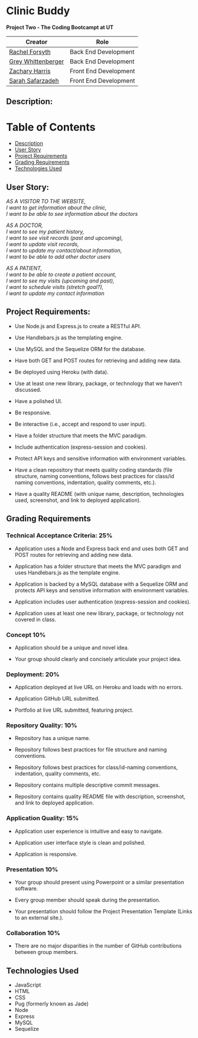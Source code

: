 # Clinic Buddy
**Project Two - The Coding Bootcampt at UT**

Creator | Role
------------ | -------------
[Rachel Forsyth](https://github.com/tarrantrl) | Back End Development
[Grey Whittenberger](https://github.com/Grey-Whitt) | Back End Development
[Zachary Harris](https://github.com/SeymoreBiggins) | Front End Development
[Sarah Safarzadeh](https://github.com/Sarah-Safarzadeh) | Front End Development

## Description:

# Table of Contents 

- [Description](#description)
- [User Story](#user-story)
- [Project Requirements](#project-requirements)
- [Grading Requirements](#grading-requirements)
- [Technologies Used](#technologies-used)


## User Story:

*AS A VISITOR TO THE WEBSITE,\
I want to get information about the clinic,\
I want to be able to see information about the doctors*

*AS A DOCTOR,\
I want to see my patient history,\
I want to see visit records (past and upcoming),\
I want to update visit records,\
I want to update my contact/about information,\
I want to be able to add other doctor users*

*AS A PATIENT,\
I want to be able to create a patient account,\
I want to see my visits (upcoming and past),\
I want to schedule visits (stretch goal?),\
I want to update my contact information*


## Project Requirements:

* Use Node.js and Express.js to create a RESTful API.

* Use Handlebars.js as the templating engine.

* Use MySQL and the Sequelize ORM for the database.

* Have both GET and POST routes for retrieving and adding new data.

* Be deployed using Heroku (with data).

* Use at least one new library, package, or technology that we haven’t discussed.

* Have a polished UI.

* Be responsive.

* Be interactive (i.e., accept and respond to user input).

* Have a folder structure that meets the MVC paradigm.

* Include authentication (express-session and cookies).

* Protect API keys and sensitive information with environment variables.

* Have a clean repository that meets quality coding standards (file structure, naming conventions, follows best practices for class/id naming conventions, indentation, quality comments, etc.).

* Have a quality README (with unique name, description, technologies used, screenshot, and link to deployed application).

## Grading Requirements

### Technical Acceptance Criteria: 25%

* Application uses a Node and Express back end and uses both GET and POST routes for retrieving and adding new data.

* Application has a folder structure that meets the MVC paradigm and uses Handlebars.js as the template engine.

* Application is backed by a MySQL database with a Sequelize ORM and protects API keys and sensitive information with environment variables.

* Application includes user authentication (express-session and cookies).

* Application uses at least one new library, package, or technology not covered in class.

### Concept 10%
* Application should be a unique and novel idea.

* Your group should clearly and concisely articulate your project idea.

### Deployment: 20%
* Application deployed at live URL on Heroku and loads with no errors.

* Application GitHub URL submitted.

* Portfolio at live URL submitted, featuring project.

### Repository Quality: 10%
* Repository has a unique name.

* Repository follows best practices for file structure and naming conventions.

* Repository follows best practices for class/id-naming conventions, indentation, quality comments, etc.

* Repository contains multiple descriptive commit messages.

* Repository contains quality README file with description, screenshot, and link to deployed application.

### Application Quality: 15%
* Application user experience is intuitive and easy to navigate.

* Application user interface style is clean and polished.

* Application is responsive.

### Presentation 10%
* Your group should present using Powerpoint or a similar presentation software.

* Every group member should speak during the presentation.

* Your presentation should follow the Project Presentation Template (Links to an external site.).

### Collaboration 10%
* There are no major disparities in the number of GitHub contributions between group members.


## Technologies Used

* JavaScript
* HTML
* CSS
* Pug (formerly known as Jade)
* Node
* Express
* MySQL
* Sequelize